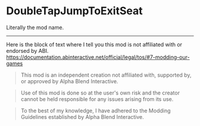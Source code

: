 # DoubleTapJumpToExitSeat

Literally the mod name.

---

Here is the block of text where I tell you this mod is not affiliated with or endorsed by ABI. 
https://documentation.abinteractive.net/official/legal/tos/#7-modding-our-games

> This mod is an independent creation not affiliated with, supported by, or approved by Alpha Blend Interactive. 

> Use of this mod is done so at the user's own risk and the creator cannot be held responsible for any issues arising from its use.

> To the best of my knowledge, I have adhered to the Modding Guidelines established by Alpha Blend Interactive.
